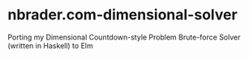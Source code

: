 # nbrader.com-dimensional-solver
 Porting my Dimensional Countdown-style Problem Brute-force Solver (written in Haskell) to Elm
